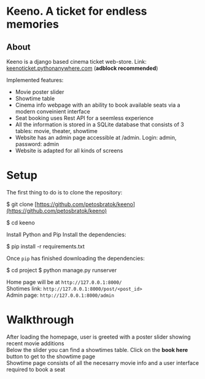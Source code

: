 
# Keeno. A ticket for endless memories

## About
Keeno is a django based cinema ticket web-store.
Link: [keenoticket.pythonanywhere.com](http://keenoticket.pythonanywhere.com) (**adblock recommended**)

Implemented features:
- Movie poster slider
- Showtime table
- Cinema info webpage with an ability to book available seats via a modern conveinient interface
- Seat booking uses Rest API for a seemless experience
- All the information is stored in a SQLite database that consists of 3 tables: movie, theater, showtime
- Website has an admin page accessible at /admin. Login: admin, password: admin
- Website is adapted for all kinds of screens

# Setup

The first thing to do is to clone the repository:

$ git clone [https://github.com/petosbratok/keeno](https://github.com/petosbratok/keeno)

$ cd keeno

Install Python and Pip
Install the dependencies:

$ pip install -r requirements.txt

Once  `pip`  has finished downloading the dependencies:

$ cd project
$ python manage.py runserver

Home page will be at  `http://127.0.0.1:8000/`<br>
Shotimes link: `http://127.0.0.1:8000/post/<post_id>`<br>
Admin page: `http://127.0.0.1:8000/admin`

# Walkthrough

After loading the homepage, user is greeted with a poster slider showing recent movie additions <br>
Below the slider you can find a showtimes table. Click on the **book here** button to get to the showtime page <br> 
Showtime page consists of all the necesarry movie info and a user interface required to book a seat

